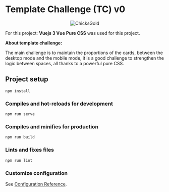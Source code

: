 # Template Challenge (TC) v0
<p align="center">
  <img src="![image](https://github.com/DrSlamp/CGCtemplate/assets/24397487/655b6a96-1b90-4e44-91ed-cf2b32c010d4)" alt="ChicksGold"/>
</p>




For this project:
<b>Vuejs 3 Vue  Pure CSS</b> was used for this project. 

<b>About template challenge: </b>

The main challenge is to maintain the proportions of the cards, between the desktop mode and the mobile mode, it is a good challenge to strengthen the logic between spaces, all thanks to a powerful pure CSS.


## Project setup
```
npm install
```

### Compiles and hot-reloads for development
```
npm run serve
```

### Compiles and minifies for production
```
npm run build
```

### Lints and fixes files
```
npm run lint
```

### Customize configuration
See [Configuration Reference](https://cli.vuejs.org/config/).
